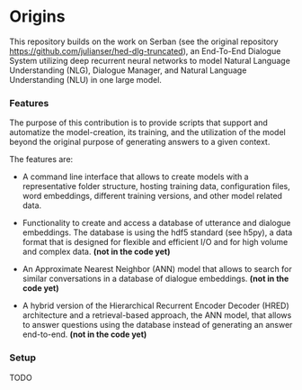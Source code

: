 # Origins #

This repository builds on the work on Serban (see the original repository https://github.com/julianser/hed-dlg-truncated), an End-To-End Dialogue System utilizing
deep recurrent neural networks to model Natural Language Understanding (NLG), Dialogue Manager, and Natural Language Understanding (NLU) in one large model.

### Features ###

The purpose of this contribution is to provide scripts that support and automatize the model-creation, its training, and the utilization of the model beyond the original purpose of
generating answers to a given context.

The features are:

* A command line interface that allows to create models with a representative folder structure, hosting training data, configuration files, word embeddings, different training versions, and other model related data.

* Functionality to create and access a database of utterance and dialogue embeddings. The database is using the hdf5 standard (see h5py), a data format that is designed for flexible and efficient I/O and for high volume and complex data. **(not in the code yet)**

* An Approximate Nearest Neighbor (ANN) model that allows to search for similar conversations in a database of dialogue embeddings. **(not in the code yet)**

* A hybrid version of the Hierarchical Recurrent Encoder Decoder (HRED) architecture and a retrieval-based approach, the ANN model, that allows to answer questions using the database instead of generating an answer end-to-end. **(not in the code yet)**

### Setup ###

TODO



